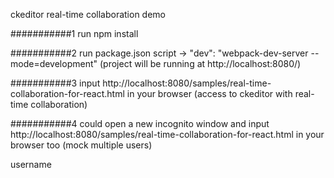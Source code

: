 ckeditor real-time collaboration demo

###########1
run npm install

###########2
run package.json script -> "dev": "webpack-dev-server --mode=development" 
(project will be running at http://localhost:8080/)

###########3
input http://localhost:8080/samples/real-time-collaboration-for-react.html in your browser
(access to ckeditor with real-time collaboration)

###########4
could open a new incognito window 
and input http://localhost:8080/samples/real-time-collaboration-for-react.html in your browser too
(mock multiple users)

username